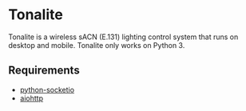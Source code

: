 # Tonalite
Tonalite is a wireless sACN (E.131) lighting control system that runs on desktop and mobile. Tonalite only works on Python 3.

## Requirements

- [python-socketio](https://pypi.org/project/python-socketio/)
- [aiohttp](https://pypi.org/project/aiohttp/)
